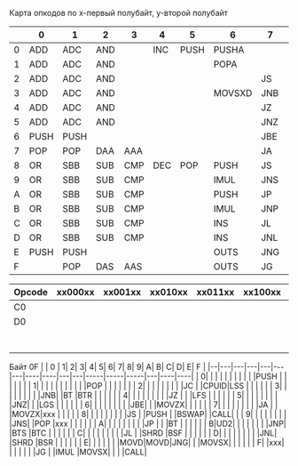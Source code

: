 Карта опкодов
по x-первый полубайт, y-второй полубайт

|  |  0 |   1|  2|  3|  4|   5|     6|  7|   8|    9|   A|  B|    C|   D|     E|  F|
|--|----|----|---|---|---|----|------|---|----|-----|----|---|-----|----|------|---|
| 0|ADD |ADC |AND|   |INC|PUSH|PUSHA |   |xxx |NOP  |MOV |MOV|xxx  |xxx |LOOPNE|   |
| 1|ADD |ADC |AND|   |   |    |POPA  |   |xxx |     |MOV |   |     |    |LOOPE |   |
| 2|ADD |ADC |AND|   |   |    |      |JS |    |     |MOV |   |RET  |xxx |LOOP  |   |
| 3|ADD |ADC |AND|   |   |    |MOVSXD|JNB|xxx |     |MOV |   |RET  |    |JCXZ  |   |
| 4|ADD |ADC |AND|   |   |    |      |JZ |TEST|     |MOVS|   |LES  |AAM |IN    |   |
| 5|ADD |ADC |AND|   |   |    |      |JNZ|TEST|     |MOVS|   |LDS  |AAD |IN    |   |
| 6|PUSH|PUSH|   |   |   |    |      |JBE|XCHG|     |CMPS|   |xxx  |    |OUT   |xxx|
| 7|POP |POP |DAA|AAA|   |    |      |JA |XCHG|     |CMPS|   |xxx  |XLAT|OUT   |xxx|
| 8|OR  |SBB |SUB|CMP|DEC|POP |PUSH  |JS |MOV |CBW  |TEST|MOV|     |    |      |CLC|
| 9|OR  |SBB |SUB|CMP|   |    |IMUL  |JNS|MOV |CWD  |TEST|   |LEAVE|    |JMP   |STC|
| A|OR  |SBB |SUB|CMP|   |    |PUSH  |JP |MOV |     |STOS|   |RETF |    |JMP   |   |
| B|OR  |SBB |SUB|CMP|   |    |IMUL  |JNP|MOV |     |STOS|   |RETF |    |JMP   |   |
| C|OR  |SBB |SUB|CMP|   |    |INS   |JL |MOV |PUSHF|LODS|   |     |    |IN    |CLD|
| D|OR  |SBB |SUB|CMP|   |    |INS   |JNL|LEA |POPF |LODS|   |     |    |IN    |STD|
| E|PUSH|PUSH|   |   |   |    |OUTS  |JNG|MOV |SAHF |SCAS|   |     |    |OUT   |xxx|
| F|    |POP |DAS|AAS|   |    |OUTS  |JG |xxx |     |SCAS|   |     |    |OUT   |xxx|

|Opcode|xx000xx|xx001xx|xx010xx|xx011xx|xx100xx|xx101xx|xx110xx|xx111xx|
|------|-------|-------|-------|-------|-------|-------|-------|-------|
|C0    |       |       |       |       |       |       |       |       |
|D0    |       |       |       |       |       |       |       |       |
|      |       |       |       |       |       |       |       |       |
|      |       |       |       |       |       |       |       |       |
|      |       |       |       |       |       |       |       |       |
|      |       |       |       |       |       |       |       |       |
|      |       |       |       |       |       |       |       |       |
|      |       |       |       |       |       |       |       |       |
|      |       |       |       |       |       |       |       |       |


Байт 0F
|  | 0 |  1|  2|  3|  4|  5|   6|   7|  8|  9|    A|    B|    C|  D|   E|  F |
|--|---|---|---|---|---|---|----|----|---|---|-----|-----|-----|---|----|----|
| 0|   |   |   |   |   |   |    |    |   |   |PUSH |     |     |   |    |    |
| 1|   |   |   |   |   |   |    |    |   |   |POP  |     |     |   |    |    |
| 2|   |   |   |   |   |   |    |    |JC |   |CPUID|LSS  |     |   |    |    |
| 3|   |   |   |   |   |   |    |    |JNB|   |BT   |BTR  |     |   |    |    |
| 4|   |   |   |   |   |   |    |    |JZ |   |     |LFS  |     |   |    |    |
| 5|   |   |   |   |   |   |    |    |JNZ|   |     |LGS  |     |   |    |    |
| 6|   |   |   |   |   |   |    |    |JBE|   |     |MOVZX|     |   |    |    |
| 7|   |   |   |   |   |   |    |    |JA |   |     |MOVZX|xxx  |   |    |    |
| 8|   |   |   |   |   |   |    |    |JS |   |PUSH |     |BSWAP|   |CALL|    |
| 9|   |   |   |   |   |   |    |    |JNS|   |POP  |xxx  |     |   |    |    |
| A|   |   |   |   |   |   |    |    |JP |   |     |BT   |     |   |    |    |
| B|UD2|   |   |   |   |   |    |    |JNP|   |BTS  |BTC  |     |   |    |    |
| C|   |   |   |   |   |   |    |    |JL |   |SHRD |BSF  |     |   |    |    |
| D|   |   |   |   |   |   |    |    |JNL|   |SHRD |BSR  |     |   |    |    |
| E|   |   |   |   |   |   |MOVD|MOVD|JNG|   |     |MOVSX|     |   |    |    |
| F|   |xxx|   |   |   |   |    |    |JG |   |IMUL |MOVSX|     |   |    |CALL|
